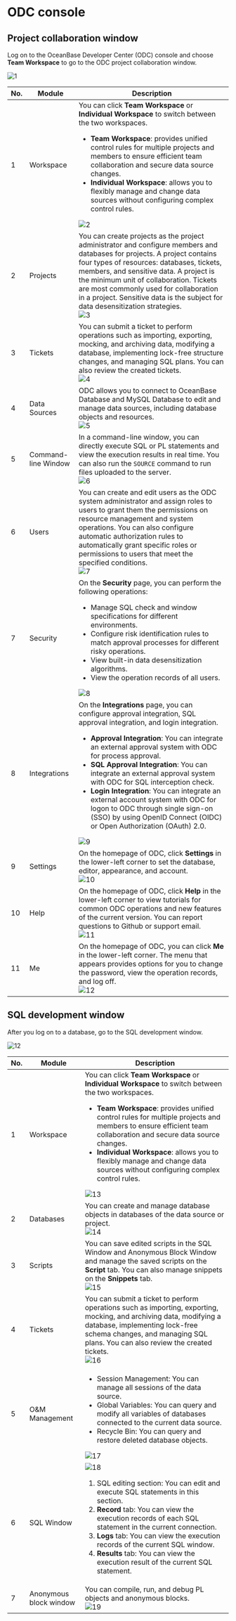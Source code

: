 # ODC console

## Project collaboration window

Log on to the OceanBase Developer Center (ODC) console and choose **Team Workspace** to go to the ODC project collaboration window.

![1](https://obbusiness-private.oss-cn-shanghai.aliyuncs.com/doc/img/odc/424/200.odc-overview/600.odc-console/1EN.png)

| No. | Module | Description |
| ------ | ------ | ------ |
| 1 | Workspace | You can click **Team Workspace** or **Individual Workspace** to switch between the two workspaces. <ul><li> **Team Workspace**: provides unified control rules for multiple projects and members to ensure efficient team collaboration and secure data source changes. </li><li> **Individual Workspace**: allows you to flexibly manage and change data sources without configuring complex control rules. </li></ul>![2](https://obbusiness-private.oss-cn-shanghai.aliyuncs.com/doc/img/odc/420/200.overview/600.odc-console/workspace-en.png) |
| 2 | Projects | You can create projects as the project administrator and configure members and databases for projects. A project contains four types of resources: databases, tickets, members, and sensitive data. A project is the minimum unit of collaboration. Tickets are most commonly used for collaboration in a project. Sensitive data is the subject for data desensitization strategies. <br>![3](https://obbusiness-private.oss-cn-shanghai.aliyuncs.com/doc/img/odc/420/200.overview/600.odc-console/project-en.png) |
| 3 | Tickets | You can submit a ticket to perform operations such as importing, exporting, mocking, and archiving data, modifying a database, implementing lock-free structure changes, and managing SQL plans. You can also review the created tickets. <br>![4](https://obbusiness-private.oss-cn-shanghai.aliyuncs.com/doc/img/odc/422/200.odc-overview/600.odc-console/4.png) |
| 4 | Data Sources | ODC allows you to connect to OceanBase Database and MySQL Database to edit and manage data sources, including database objects and resources. <br>![5](https://obbusiness-private.oss-cn-shanghai.aliyuncs.com/doc/img/odc/420/200.overview/600.odc-console/datasource-en.png) |
| 5 | Command-line Window | In a command-line window, you can directly execute SQL or PL statements and view the execution results in real time. You can also run the `SOURCE` command to run files uploaded to the server. <br>![6](https://obbusiness-private.oss-cn-shanghai.aliyuncs.com/doc/img/odc/420/200.overview/600.odc-console/cli-en.png) |
| 6 | Users | You can create and edit users as the ODC system administrator and assign roles to users to grant them the permissions on resource management and system operations. You can also configure automatic authorization rules to automatically grant specific roles or permissions to users that meet the specified conditions. <br>![7](https://obbusiness-private.oss-cn-shanghai.aliyuncs.com/doc/img/odc/420/200.overview/600.odc-console/permission-en.png) |
| 7 | Security | On the **Security** page, you can perform the following operations:<ul><li>Manage SQL check and window specifications for different environments. </li><li>Configure risk identification rules to match approval processes for different risky operations. </li><li>View built-in data desensitization algorithms. </li><li>View the operation records of all users. </li></ul>![8](https://obbusiness-private.oss-cn-shanghai.aliyuncs.com/doc/img/odc/420/200.overview/600.odc-console/security-en.png) |
| 8 | Integrations | On the **Integrations** page, you can configure approval integration, SQL approval integration, and login integration. <ul><li>**Approval Integration**: You can integrate an external approval system with ODC for process approval. </li><li>**SQL Approval Integration**: You can integrate an external approval system with ODC for SQL interception check. </li><li>**Login Integration**: You can integrate an external account system with ODC for logon to ODC through single sign-on (SSO) by using OpenID Connect (OIDC) or Open Authorization (OAuth) 2.0. </li></ul>![9](https://obbusiness-private.oss-cn-shanghai.aliyuncs.com/doc/img/odc/420/200.overview/600.odc-console/integration-en.png) |
| 9 | Settings | On the homepage of ODC, click **Settings** in the lower-left corner to set the database, editor, appearance, and account. <br>![10](https://obbusiness-private.oss-cn-shanghai.aliyuncs.com/doc/img/odc/424/200.odc-overview/600.odc-console/9EN.png) |
| 10 | Help | On the homepage of ODC, click **Help** in the lower-left corner to view tutorials for common ODC operations and new features of the current version. You can report questions to Github or support email. <br>![11](https://obbusiness-private.oss-cn-shanghai.aliyuncs.com/doc/img/odc/424/200.odc-overview/600.odc-console/10EN.png) |
| 11 | Me | On the homepage of ODC, you can click **Me** in the lower-left corner. The menu that appears provides options for you to change the password, view the operation records, and log off. <br>![12](https://obbusiness-private.oss-cn-shanghai.aliyuncs.com/doc/img/odc/424/200.odc-overview/600.odc-console/11EN.png) |

## SQL development window

After you log on to a database, go to the SQL development window.

![12](https://obbusiness-private.oss-cn-shanghai.aliyuncs.com/doc/img/odc/432/200.odc-overview/600.odc-console/12EN.png)

| No. | Module | Description |
| ------ | ------ | ------ |
| 1 | Workspace | You can click **Team Workspace** or **Individual Workspace** to switch between the two workspaces. <ul><li> **Team Workspace**: provides unified control rules for multiple projects and members to ensure efficient team collaboration and secure data source changes. </li><li> **Individual Workspace**: allows you to flexibly manage and change data sources without configuring complex control rules. </li></ul>![13](https://obbusiness-private.oss-cn-shanghai.aliyuncs.com/doc/img/odc/420/200.overview/600.odc-console/workspace-2-en.png) |
| 2 | Databases | You can create and manage database objects in databases of the data source or project. <br>![14](https://obbusiness-private.oss-cn-shanghai.aliyuncs.com/doc/img/odc/422/200.odc-overview/600.odc-console/14EN.png) |
| 3 | Scripts | You can save edited scripts in the SQL Window and Anonymous Block Window and manage the saved scripts on the **Script** tab. You can also manage snippets on the **Snippets** tab. <br>![15](https://obbusiness-private.oss-cn-shanghai.aliyuncs.com/doc/img/odc/420/200.overview/600.odc-console/script-en.png) |
| 4 | Tickets | You can submit a ticket to perform operations such as importing, exporting, mocking, and archiving data, modifying a database, implementing lock-free schema changes, and managing SQL plans. You can also review the created tickets. <br>![16](https://obbusiness-private.oss-cn-shanghai.aliyuncs.com/doc/img/odc/420/200.overview/600.odc-console/ticket-2-en.png) |
| 5 | O&M Management | <ul><li> Session Management: You can manage all sessions of the data source. </li><li> Global Variables: You can query and modify all variables of databases connected to the current data source. </li><li> Recycle Bin: You can query and restore deleted database objects. </li></ul>![17](https://obbusiness-private.oss-cn-shanghai.aliyuncs.com/doc/img/odc/420/200.overview/600.odc-console/management-en.png) |
| 6 | SQL Window | ![18](https://obbusiness-private.oss-cn-shanghai.aliyuncs.com/doc/img/odc/420/200.overview/600.odc-console/18EN.png)<ol><li>SQL editing section: You can edit and execute SQL statements in this section. </li><li>**Record** tab: You can view the execution records of each SQL statement in the current connection. </li><li>**Logs** tab: You can view the execution records of the current SQL window. </li><li>**Results** tab: You can view the execution result of the current SQL statement. </li></ul> |
| 7 | Anonymous block window | You can compile, run, and debug PL objects and anonymous blocks. <br>![19](https://obbusiness-private.oss-cn-shanghai.aliyuncs.com/doc/img/odc/432/200.odc-overview/600.odc-console/19EN.png) |